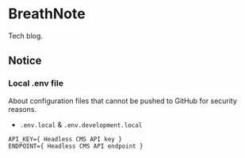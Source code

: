 # BreathNote

Tech blog.

## Notice

### Local .env file

About configuration files that cannot be pushed to GitHub for security reasons.

- `.env.local` & `.env.development.local`

```
API_KEY={ Headless CMS API key }
ENDPOINT={ Headless CMS API endpoint }
```
